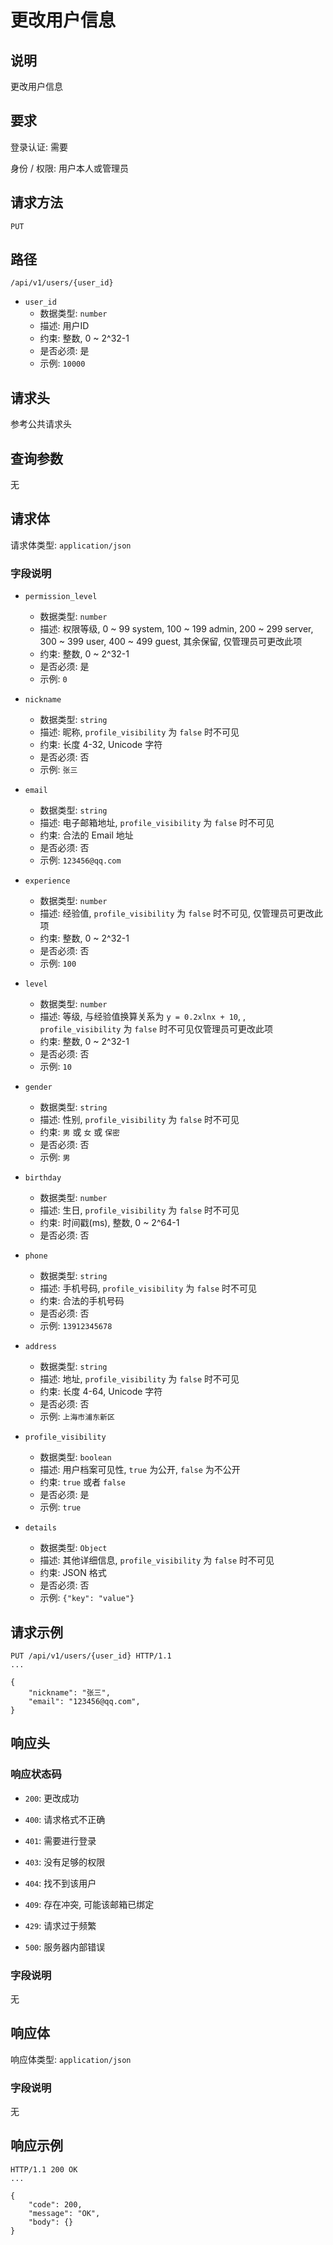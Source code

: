 # 更改用户信息

## 说明

更改用户信息

## 要求

登录认证: 需要

身份 / 权限: 用户本人或管理员

## 请求方法

`PUT`

## 路径

`/api/v1/users/{user_id}`

- `user_id`
    - 数据类型: `number`
    - 描述: 用户ID
    - 约束: 整数, 0 ~ 2^32-1
    - 是否必须: 是
    - 示例: `10000`

## 请求头

参考公共请求头

## 查询参数

无

## 请求体

请求体类型: `application/json`

### 字段说明

- `permission_level`
    - 数据类型: `number`
    - 描述: 权限等级, 0 ~ 99 system, 100 ~ 199 admin, 200 ~ 299 server, 300 ~ 399 user, 400 ~ 499 guest, 其余保留, 仅管理员可更改此项
    - 约束: 整数, 0 ~ 2^32-1
    - 是否必须: 是
    - 示例: `0`

- `nickname`
    - 数据类型: `string`
    - 描述: 昵称, `profile_visibility` 为 `false` 时不可见
    - 约束: 长度 4-32, Unicode 字符
    - 是否必须: 否
    - 示例: `张三`

- `email`
    - 数据类型: `string`
    - 描述: 电子邮箱地址, `profile_visibility` 为 `false` 时不可见
    - 约束: 合法的 Email 地址
    - 是否必须: 否
    - 示例: `123456@qq.com`

- `experience`
    - 数据类型: `number`
    - 描述: 经验值, `profile_visibility` 为 `false` 时不可见, 仅管理员可更改此项
    - 约束: 整数, 0 ~ 2^32-1
    - 是否必须: 否
    - 示例: `100`

- `level`
    - 数据类型: `number`
    - 描述: 等级, 与经验值换算关系为 `y = 0.2xlnx + 10`, , `profile_visibility` 为 `false` 时不可见仅管理员可更改此项
    - 约束: 整数, 0 ~ 2^32-1
    - 是否必须: 否
    - 示例: `10`

- `gender`
    - 数据类型: `string`
    - 描述: 性别, `profile_visibility` 为 `false` 时不可见
    - 约束: `男` 或 `女` 或 `保密`
    - 是否必须: 否
    - 示例: `男`

- `birthday`
    - 数据类型: `number`
    - 描述: 生日, `profile_visibility` 为 `false` 时不可见
    - 约束: 时间戳(ms), 整数, 0 ~ 2^64-1
    - 是否必须: 否

- `phone`
    - 数据类型: `string`
    - 描述: 手机号码, `profile_visibility` 为 `false` 时不可见
    - 约束: 合法的手机号码
    - 是否必须: 否
    - 示例: `13912345678`

- `address`
    - 数据类型: `string`
    - 描述: 地址, `profile_visibility` 为 `false` 时不可见
    - 约束: 长度 4-64, Unicode 字符
    - 是否必须: 否
    - 示例: `上海市浦东新区`

- `profile_visibility`
    - 数据类型: `boolean`
    - 描述: 用户档案可见性, `true` 为公开, `false` 为不公开
    - 约束: `true` 或者 `false`
    - 是否必须: 是
    - 示例: `true`

- `details`
    - 数据类型: `Object`
    - 描述: 其他详细信息, `profile_visibility` 为 `false` 时不可见
    - 约束: JSON 格式
    - 是否必须: 否
    - 示例: `{"key": "value"}`

## 请求示例

```
PUT /api/v1/users/{user_id} HTTP/1.1
...

{
    "nickname": "张三",
    "email": "123456@qq.com",
}
```

## 响应头

### 响应状态码

- `200`: 更改成功

- `400`: 请求格式不正确

- `401`: 需要进行登录

- `403`: 没有足够的权限

- `404`: 找不到该用户

- `409`: 存在冲突, 可能该邮箱已绑定

- `429`: 请求过于频繁

- `500`: 服务器内部错误

### 字段说明

无

## 响应体

响应体类型: `application/json`

### 字段说明

无

## 响应示例

```
HTTP/1.1 200 OK
...

{
    "code": 200,
    "message": "OK",
    "body": {}
}
```
